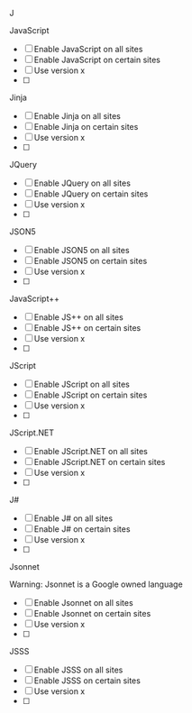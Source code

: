 J

JavaScript

- [ ] Enable JavaScript on all sites
- [ ] Enable JavaScript on certain sites
- [ ] Use version x
- [ ] 

Jinja

- [ ] Enable Jinja on all sites
- [ ] Enable Jinja on certain sites
- [ ] Use version x
- [ ]

JQuery

- [ ] Enable JQuery on all sites
- [ ] Enable JQuery on certain sites
- [ ] Use version x
- [ ] 

JSON5

- [ ] Enable JSON5 on all sites
- [ ] Enable JSON5 on certain sites
- [ ] Use version x
- [ ]

JavaScript++

- [ ] Enable JS++ on all sites
- [ ] Enable JS++ on certain sites
- [ ] Use version x
- [ ] 

JScript

- [ ] Enable JScript on all sites
- [ ] Enable JScript on certain sites
- [ ] Use version x
- [ ] 

JScript.NET

- [ ] Enable JScript.NET on all sites
- [ ] Enable JScript.NET on certain sites
- [ ] Use version x
- [ ] 

J#

- [ ] Enable J# on all sites
- [ ] Enable J# on certain sites
- [ ] Use version x
- [ ] 

Jsonnet

Warning: Jsonnet is a Google owned language

- [ ] Enable Jsonnet on all sites
- [ ] Enable Jsonnet on certain sites
- [ ] Use version x
- [ ] 

JSSS

- [ ] Enable JSSS on all sites
- [ ] Enable JSSS on certain sites
- [ ] Use version x
- [ ] 
